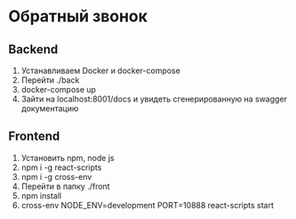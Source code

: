# Обратный звонок

## Backend

1. Устанавливаем Docker и docker-compose
2. Перейти ./back
3. docker-compose up
4. Зайти на localhost:8001/docs и увидеть сгенерированную на swagger документацию

## Frontend

1. Установить npm, node js
2. npm i -g react-scripts 
3. npm i -g  cross-env
4. Перейти в папку ./front
5. npm install
6. cross-env NODE_ENV=development PORT=10888 react-scripts start